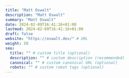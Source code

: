 ```yaml
---
title: "Matt Oswalt"
description: "Matt Oswalt"
summary: "Matt Oswalt"
date: 2024-02-09T16:41:16+01:00
lastmod: 2024-02-09T16:41:16+01:00
draft: false
website: "https://oswalt.dev/" # URL
weight: 50
seo:
  title: "" # custom title (optional)
  description: "" # custom description (recommended)
  canonical: "" # custom canonical URL (optional)
  robots: "" # custom robot tags (optional)
---
```

